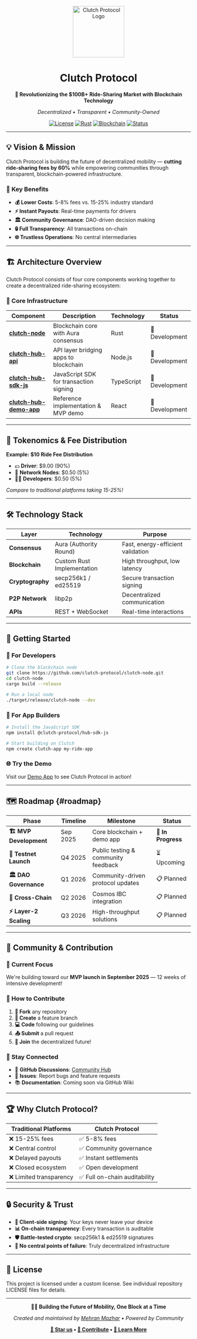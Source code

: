 <div align="center">
  <img src="https://avatars.githubusercontent.com/u/211993100" width="140" alt="Clutch Protocol Logo" />
  
  # Clutch Protocol
  
  **🚀 Revolutionizing the $100B+ Ride-Sharing Market with Blockchain Technology**
  
  *Decentralized • Transparent • Community-Owned*
  
  [![License](https://img.shields.io/badge/License-Custom-blue.svg)](LICENSE)
  [![Rust](https://img.shields.io/badge/Built%20with-Rust-orange.svg)](https://www.rust-lang.org/)
  [![Blockchain](https://img.shields.io/badge/Powered%20by-Blockchain-purple.svg)](#)
  [![Status](https://img.shields.io/badge/Status-MVP%20Development-yellow.svg)](#roadmap)
  
</div>

---

## 💡 **Vision & Mission**

Clutch Protocol is building the future of decentralized mobility — **cutting ride-sharing fees by 60%** while empowering communities through transparent, blockchain-powered infrastructure.

### 🎯 **Key Benefits**
- **💰 Lower Costs**: 5-8% fees vs. 15-25% industry standard
- **⚡ Instant Payouts**: Real-time payments for drivers
- **🏛️ Community Governance**: DAO-driven decision making
- **🔒 Full Transparency**: All transactions on-chain
- **🌐 Trustless Operations**: No central intermediaries

---

## 🏗️ **Architecture Overview**

Clutch Protocol consists of four core components working together to create a decentralized ride-sharing ecosystem:

### **🔧 Core Infrastructure**

| Component | Description | Technology | Status |
|-----------|-------------|------------|--------|
| **[clutch-node](https://github.com/clutch-protocol/clutch-node)** | Blockchain core with Aura consensus | Rust | 🚧 Development |
| **[clutch-hub-api](https://github.com/clutch-protocol/clutch-hub-api)** | API layer bridging apps to blockchain | Node.js | 🚧 Development |
| **[clutch-hub-sdk-js](https://github.com/clutch-protocol/clutch-hub-sdk-js)** | JavaScript SDK for transaction signing | TypeScript | 🚧 Development |
| **[clutch-hub-demo-app](https://github.com/clutch-protocol/clutch-hub-demo-app)** | Reference implementation & MVP demo | React | 🚧 Development |

---

## 💸 **Tokenomics & Fee Distribution**

**Example: $10 Ride Fee Distribution**
- 💵 **Driver**: $9.00 (90%)
- 🔗 **Network Nodes**: $0.50 (5%)  
- 👨‍💻 **Developers**: $0.50 (5%)

*Compare to traditional platforms taking 15-25%!*

---

## 🛠️ **Technology Stack**

<div align="center">
  
| Layer | Technology | Purpose |
|-------|------------|---------|
| **Consensus** | Aura (Authority Round) | Fast, energy-efficient validation |
| **Blockchain** | Custom Rust Implementation | High throughput, low latency |
| **Cryptography** | secp256k1 / ed25519 | Secure transaction signing |
| **P2P Network** | libp2p | Decentralized communication |
| **APIs** | REST + WebSocket | Real-time interactions |
  
</div>

---

## 🚀 **Getting Started**

### **🔧 For Developers**
```bash
# Clone the blockchain node
git clone https://github.com/clutch-protocol/clutch-node.git
cd clutch-node
cargo build --release

# Run a local node
./target/release/clutch-node --dev
```

### **📱 For App Builders**
```bash
# Install the JavaScript SDK
npm install @clutch-protocol/hub-sdk-js

# Start building on Clutch
npm create clutch-app my-ride-app
```

### **🌐 Try the Demo**
Visit our [Demo App](https://github.com/clutch-protocol/clutch-hub-demo-app) to see Clutch Protocol in action!

---

## 🗺️ **Roadmap** {#roadmap}

| Phase | Timeline | Milestone | Status |
|-------|----------|-----------|--------|
| **🏗️ MVP Development** | Sep 2025 | Core blockchain + demo app | 🚧 **In Progress** |
| **🧪 Testnet Launch** | Q4 2025 | Public testing & community feedback | ⏳ Upcoming |
| **🏛️ DAO Governance** | Q1 2026 | Community-driven protocol updates | 📋 Planned |
| **🌉 Cross-Chain** | Q2 2026 | Cosmos IBC integration | 📋 Planned |
| **⚡ Layer-2 Scaling** | Q3 2026 | High-throughput solutions | 📋 Planned |

---

## 🤝 **Community & Contribution**

### **🎯 Current Focus**
We're building toward our **MVP launch in September 2025** — 12 weeks of intensive development!

### **💪 How to Contribute**
1. **🍴 Fork** any repository
2. **🌟 Create** a feature branch
3. **💻 Code** following our guidelines
4. **📤 Submit** a pull request
5. **🎉 Join** the decentralized future!

### **📢 Stay Connected**
- 📧 **GitHub Discussions**: [Community Hub](https://github.com/orgs/clutch-protocol/discussions)
- 🐛 **Issues**: Report bugs and feature requests
- 📚 **Documentation**: Coming soon via GitHub Wiki

---

## 🏆 **Why Clutch Protocol?**

<div align="center">
  
| Traditional Platforms | Clutch Protocol |
|----------------------|------------------|
| ❌ 15-25% fees | ✅ 5-8% fees |
| ❌ Central control | ✅ Community governance |
| ❌ Delayed payouts | ✅ Instant settlements |
| ❌ Closed ecosystem | ✅ Open development |
| ❌ Limited transparency | ✅ Full on-chain auditability |
  
</div>

---

## 🔒 **Security & Trust**

- **🔐 Client-side signing**: Your keys never leave your device
- **📊 On-chain transparency**: Every transaction is auditable
- **🛡️ Battle-tested crypto**: secp256k1 & ed25519 signatures
- **🚫 No central points of failure**: Truly decentralized infrastructure

---

## 📄 **License**

This project is licensed under a custom license. See individual repository LICENSE files for details.

---

<div align="center">
  
**🚗💨 Building the Future of Mobility, One Block at a Time**

*Created and maintained by [Mehran Mazhar](https://github.com/MehranMazhar) • Powered by Community*

**[🌟 Star us](https://github.com/clutch-protocol) • [🤝 Contribute](https://github.com/orgs/clutch-protocol/discussions) • [📖 Learn More](https://github.com/clutch-protocol/clutch-node)**

</div>
